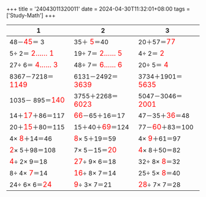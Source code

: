 +++ 
title = '24043011320011' 
date = 2024-04-30T11:32:01+08:00 
tags = ['Study-Math'] 
+++ 

1 | 2 | 3 
-- | -- | -- 
48－<font color=red size=4>45</font>＝ 3 | 35＋<font color=red size=4> 5</font>＝40 | 20＋57＝<font color=red size=4>77</font> 
 5÷ 2＝<font color=red size=4> 2…… 1</font> | 19÷ 7＝<font color=red size=4> 2…… 5</font> |  4÷ 2＝<font color=red size=4> 2</font> 
27÷ 6＝<font color=red size=4> 4…… 3</font> | 48÷ 7＝<font color=red size=4> 6…… 6</font> | 20÷ 5＝<font color=red size=4> 4</font> 
8367－7218＝<font color=red size=4>1149</font> | 6131－2492＝<font color=red size=4>3639</font> | 3734＋1901＝<font color=red size=4>5635</font> 
1035－ 895＝<font color=red size=4>140</font> | 3755＋2268＝<font color=red size=4>6023</font> | 5047－3046＝<font color=red size=4>2001</font> 
14＋<font color=red size=4>17</font>＋86＝117 | <font color=red size=4>66</font>－65＋16＝17 | 47－35＋<font color=red size=4>36</font>＝48 
20＋<font color=red size=4>15</font>＋80＝115 | 15＋40＋<font color=red size=4>69</font>＝124 | 77－<font color=red size=4>60</font>＋83＝100 
 4×<font color=red size=4> 8</font>＋14＝46 | <font color=red size=4> 8</font>× 5＋19＝59 |  4×<font color=red size=4> 9</font>＋61＝97 
<font color=red size=4> 2</font>× 5＋98＝108 |  7× 5－15＝<font color=red size=4>20</font> | <font color=red size=4> 4</font>× 8＋50＝82 
<font color=red size=4> 4</font>÷ 2× 9＝18 | <font color=red size=4>27</font>÷ 9× 6＝18 | 32÷ 8×<font color=red size=4> 8</font>＝32 
 8÷ 4×<font color=red size=4> 7</font>＝14 | <font color=red size=4>16</font>÷ 8× 7＝14 | 25÷ 5×<font color=red size=4> 8</font>＝40 
24÷ 6× 6＝<font color=red size=4>24</font> | <font color=red size=4> 9</font>÷ 3× 7＝21 | <font color=red size=4>28</font>÷ 7× 7＝28 

